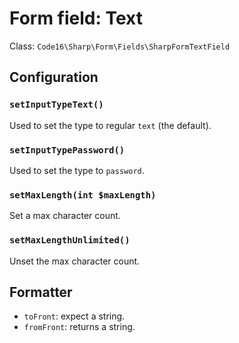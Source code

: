 # Form field: Text

Class: `Code16\Sharp\Form\Fields\SharpFormTextField`

## Configuration

### `setInputTypeText()`

Used to set the type to regular `text` (the default).

### `setInputTypePassword()`

Used to set the type to `password`.

### `setMaxLength(int $maxLength)`

Set a max character count.

### `setMaxLengthUnlimited()`

Unset the max character count.


## Formatter

- `toFront`: expect a string.
- `fromFront`: returns a string.